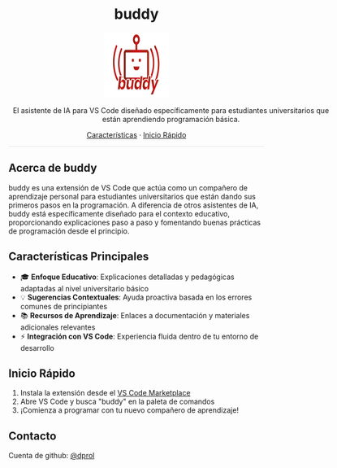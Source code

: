 <h1 align="center">buddy</h1>

<div align="center">
  <a href="https://marketplace.visualstudio.com/">
    <img src="extension/media/buddy__logo.png" alt="buddy logo" width="128" height="128">
  </a>
 
  <p style="width: 640px">
    El asistente de IA para VS Code diseñado específicamente para estudiantes universitarios que están aprendiendo programación básica.
  </p>

  <p>
    <a href="#características-principales">Características</a>
    ·
    <a href="#inicio-rápido">Inicio Rápido</a>
  </p>
</div>

<hr style="height: 1px; border: none; background-color: #e1e4e8;">

## Acerca de buddy

buddy es una extensión de VS Code que actúa como un compañero de aprendizaje personal para estudiantes universitarios que están dando sus primeros pasos en la programación. A diferencia de otros asistentes de IA, buddy está específicamente diseñado para el contexto educativo, proporcionando explicaciones paso a paso y fomentando buenas prácticas de programación desde el principio.

## Características Principales

- 🎓 **Enfoque Educativo**: Explicaciones detalladas y pedagógicas adaptadas al nivel universitario básico
- 💡 **Sugerencias Contextuales**: Ayuda proactiva basada en los errores comunes de principiantes
- 📚 **Recursos de Aprendizaje**: Enlaces a documentación y materiales adicionales relevantes
- ⚡ **Integración con VS Code**: Experiencia fluida dentro de tu entorno de desarrollo

## Inicio Rápido

1. Instala la extensión desde el [VS Code Marketplace](https://marketplace.visualstudio.com/)
2. Abre VS Code y busca "buddy" en la paleta de comandos
3. ¡Comienza a programar con tu nuevo compañero de aprendizaje!

## Contacto

Cuenta de github: [@dprol](https://github.com/dprol)